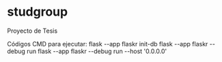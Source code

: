 # studgroup
Proyecto de Tesis

Códigos CMD para ejecutar:
flask --app flaskr init-db
flask --app flaskr --debug run
flask --app flaskr --debug run --host '0.0.0.0'